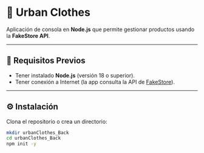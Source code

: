 # 🛒 Urban Clothes

Aplicación de consola en **Node.js** que permite gestionar productos usando la **FakeStore API**.

---

## 🚀 Requisitos Previos

- Tener instalado **Node.js** (versión 18 o superior).
- Tener conexión a Internet (la app consulta la API de [FakeStore](https://fakestoreapi.com)).

---

## ⚙️ Instalación

Clona el repositorio o crea un directorio:

```bash
mkdir urbanClothes_Back
cd urbanClothes_Back
npm init -y




